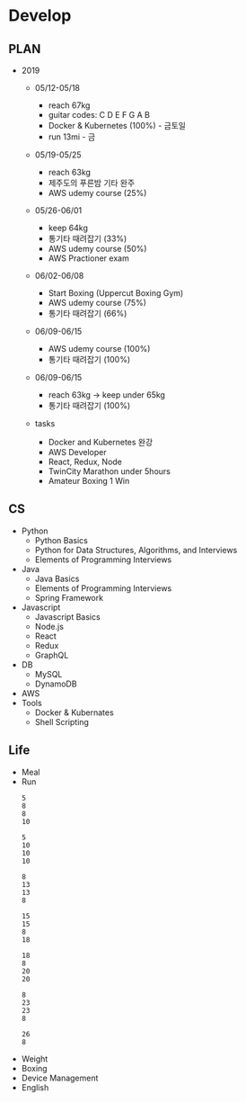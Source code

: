 # Develop

## PLAN
* 2019
  * 05/12-05/18
    * reach 67kg
    * guitar codes: C D E F G A B
    * Docker & Kubernetes (100%) - 금토일
    * run 13mi - 금
  * 05/19-05/25
    * reach 63kg
    * 제주도의 푸른밤 기타 완주
    * AWS udemy course (25%)
  * 05/26-06/01
    * keep 64kg
    * 통기타 때려잡기 (33%)
    * AWS udemy course (50%)
    * AWS Practioner exam
  * 06/02-06/08
    * Start Boxing (Uppercut Boxing Gym)
    * AWS udemy course (75%)
    * 통기타 때려잡기 (66%)
  * 06/09-06/15
    * AWS udemy course (100%)
    * 통기타 때려잡기 (100%)
  * 06/09-06/15
    * reach 63kg -> keep under 65kg 
    * 통기타 때려잡기 (100%)
    
  * tasks
    * Docker and Kubernetes 완강
    * AWS Developer
    * React, Redux, Node
    * TwinCity Marathon under 5hours
    * Amateur Boxing 1 Win

## CS
* Python
  * Python Basics
  * Python for Data Structures, Algorithms, and Interviews
  * Elements of Programming Interviews
* Java
  * Java Basics
  * Elements of Programming Interviews
  * Spring Framework
* Javascript
  * Javascript Basics
  * Node.js
  * React
  * Redux
  * GraphQL
* DB
  * MySQL
  * DynamoDB
* AWS
* Tools
  * Docker & Kubernates
  * Shell Scripting
  
## Life
* Meal
* Run
  ```
  5
  8
  8
  10

  5
  10
  10
  10 

  8
  13
  13
  8
  
  15
  15
  8
  18
  
  18
  8
  20
  20
  
  8
  23
  23
  8
  
  26
  8
  ```
* Weight
* Boxing
* Device Management
* English
